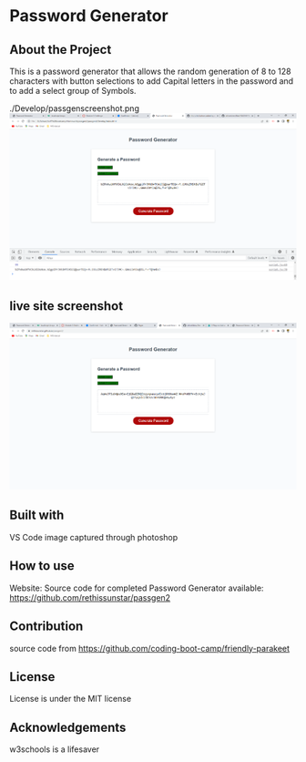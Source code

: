 # Password Generator 
## About the Project
This is a password generator that allows the random generation of 8 to 128 characters with button selections to add Capital letters in the password and to add a select group of Symbols.

./Develop/passgenscreenshot.png
<img src="./Develop/passgenscreenshot.png">

## live site screenshot
<img src="./Develop/livesitescreen.png">

## Built with
VS Code
image captured through photoshop

## How to use
Website:
Source code for completed Password Generator available: https://github.com/rethissunstar/passgen2



## Contribution
source code from https://github.com/coding-boot-camp/friendly-parakeet

## License
License is under the MIT license

## Acknowledgements
w3schools is a lifesaver